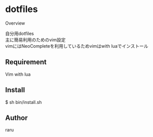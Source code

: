 dotfiles
====

Overview

自分用dotfiles  
主に簡易利用のためのvim設定  
vimにはNeoCompleteを利用しているためvimはwith luaでインストール  

## Requirement
Vim with lua

## Install
$ sh bin/install.sh

## Author
raru
